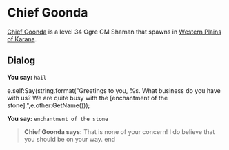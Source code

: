 # Chief Goonda



[Chief Goonda](/npc/12068) is a level 34 Ogre GM Shaman that spawns in [Western Plains of Karana](/zone/12).



## Dialog

**You say:** `hail`



e.self:Say(string.format("Greetings to you, %s. What business do you have with us? We are quite busy with the [enchantment of the stone].",e.other:GetName()));





**You say:** `enchantment of the stone`



>**Chief Goonda says:** That is none of your concern! I do believe that you should be on your way.
end